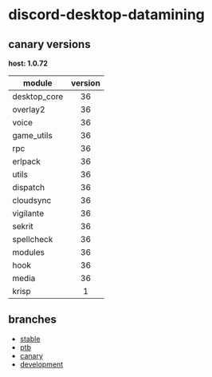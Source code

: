# discord-desktop-datamining

## canary versions

**host: 1.0.72**

| module | version |
| ------ | :-----: |
| desktop_core | 36 |
| overlay2 | 36 |
| voice | 36 |
| game_utils | 36 |
| rpc | 36 |
| erlpack | 36 |
| utils | 36 |
| dispatch | 36 |
| cloudsync | 36 |
| vigilante | 36 |
| sekrit | 36 |
| spellcheck | 36 |
| modules | 36 |
| hook | 36 |
| media | 36 |
| krisp | 1 |

## branches

- [stable](https://github.com/OpenAsar/discord-desktop-datamining/tree/stable)
- [ptb](https://github.com/OpenAsar/discord-desktop-datamining/tree/ptb)
- [canary](https://github.com/OpenAsar/discord-desktop-datamining/tree/canary)
- [development](https://github.com/OpenAsar/discord-desktop-datamining/tree/development)
